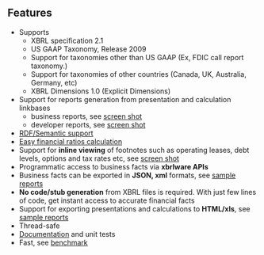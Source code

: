 ## Features ##
  * Supports
    * XBRL specification 2.1
    * US GAAP Taxonomy, Release 2009
    * Support for taxonomies other than US GAAP (Ex, FDIC call report taxonomy.)
    * Support for taxonomies of other countries (Canada, UK, Australia, Germany, etc)
    * XBRL Dimensions 1.0 (Explicit Dimensions)
  * Support for reports generation from presentation and calculation linkbases
    * business reports, see [screen shot](http://wiki.xbrlware.googlecode.com/hg/static/screen_shots/business_report.png)
    * developer reports, see [screen shot](http://wiki.xbrlware.googlecode.com/hg/static/screen_shots/developer_report.png)
  * [RDF/Semantic support](http://code.google.com/p/xbrlware/wiki/RDFSupport)
  * [Easy financial ratios calculation](http://code.google.com/p/xbrlware/wiki/CaseStudy#Financial_Ratios)
  * Support for **inline viewing** of footnotes such as operating leases, debt levels, options and tax rates etc, see [screen shot](http://wiki.xbrlware.googlecode.com/hg/static/screen_shots/inline_footnotes.png)
  * Programmatic access to business facts via **xbrlware APIs**
  * Business facts can be exported in **JSON, xml** formats, see [sample reports](http://wiki.xbrlware.googlecode.com/hg/static/sample_reports/master_report_index.html)
  * **No code/stub generation** from XBRL files is required. With just few lines of code, get instant access to accurate financial facts
  * Support for exporting presentations and calculations to **HTML/xls**, see [sample reports](http://wiki.xbrlware.googlecode.com/hg/static/sample_reports/master_report_index.html)
  * Thread-safe
  * [Documentation](GetStarted.md) and unit tests
  * Fast, see [benchmark](Benchmark.md)